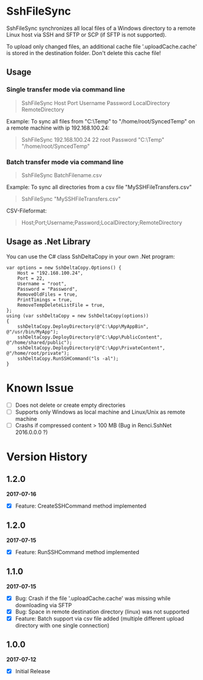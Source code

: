 ﻿SshFileSync
============

SshFileSync synchronizes all local files of a Windows directory to a remote Linux host via SSH and SFTP or SCP (if SFTP is not supported).

To upload only changed files, an additional cache file '.uploadCache.cache' is stored in the destination folder.
Don't delete this cache file!

Usage
---

### Single transfer mode via command line

> SshFileSync Host Port Username Password LocalDirectory RemoteDirectory

Example: To sync all files from "C:\Temp" to "/home/root/SyncedTemp" on a remote machine with ip 192.168.100.24:

> SshFileSync 192.168.100.24 22 root Password "C:\Temp" "/home/root/SyncedTemp"

### Batch transfer mode via command line

> SshFileSync BatchFilename.csv

Example: To sync all directories from a csv file "MySSHFileTransfers.csv"

> SshFileSync "MySSHFileTransfers.csv"

CSV-Fileformat:
> Host;Port;Username;Password;LocalDirectory;RemoteDirectory

Usage as .Net Library
---

You can use the C# class SshDeltaCopy in your own .Net program:

```
var options = new SshDeltaCopy.Options() {
	Host = "192.168.100.24",
	Port = 22,
	Username = "root",
	Password = "Password",
	RemoveOldFiles = true,
	PrintTimings = true,
	RemoveTempDeleteListFile = true,
};
using (var sshDeltaCopy = new SshDeltaCopy(options))
{
	sshDeltaCopy.DeployDirectory(@"C:\App\MyAppBin", @"/usr/bin/MyApp");
	sshDeltaCopy.DeployDirectory(@"C:\App\PublicContent", @"/home/shared/public");
	sshDeltaCopy.DeployDirectory(@"C:\App\PrivateContent", @"/home/root/private");
	sshDeltaCopy.RunSSHCommand("ls -al");
}
```

# Known Issue
- [ ] Does not delete or create empty directories
- [ ] Supports only Windows as local machine and Linux/Unix as remote machine
- [ ] Crashs if compressed content > 100 MB (Bug in Renci.SshNet 2016.0.0.0 ?)

# Version History

## 1.2.0
**2017-07-16**
- [x] Feature: CreateSSHCommand method implemented

## 1.2.0
**2017-07-15**
- [x] Feature: RunSSHCommand method implemented

## 1.1.0
**2017-07-15**

- [x] Bug: Crash if the file '.uploadCache.cache' was missing while downloading via SFTP
- [x] Bug: Space in remote destination directory (linux) was not supported
- [x] Feature: Batch support via csv file added (multiple different upload directory with one single connection)

## 1.0.0
**2017-07-12**

- [x] Initial Release
